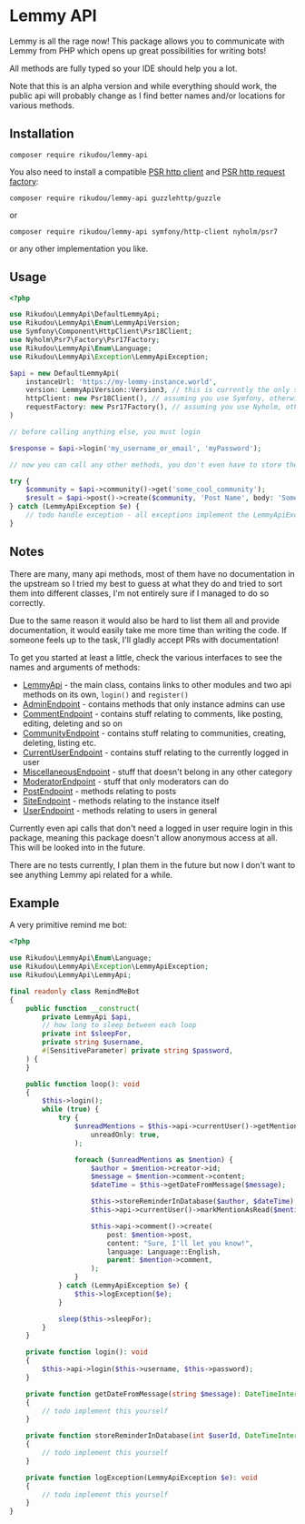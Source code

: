 # Lemmy API

Lemmy is all the rage now! This package allows you to communicate with Lemmy from PHP which opens up great possibilities
for writing bots!

All methods are fully typed so your IDE should help you a lot.

Note that this is an alpha version and while everything should work, the public api will probably change as I 
find better names and/or locations for various methods.

## Installation

`composer require rikudou/lemmy-api`

You also need to install a compatible [PSR http client](https://packagist.org/providers/psr/http-client-implementation)
and [PSR http request factory](https://packagist.org/providers/psr/http-factory-implementation):

`composer require rikudou/lemmy-api guzzlehttp/guzzle`

or 

`composer require rikudou/lemmy-api symfony/http-client nyholm/psr7`

or any other implementation you like.

## Usage

```php
<?php

use Rikudou\LemmyApi\DefaultLemmyApi;
use Rikudou\LemmyApi\Enum\LemmyApiVersion;
use Symfony\Component\HttpClient\Psr18Client;
use Nyholm\Psr7\Factory\Psr17Factory;
use Rikudou\LemmyApi\Enum\Language;
use Rikudou\LemmyApi\Exception\LemmyApiException;

$api = new DefaultLemmyApi(
    instanceUrl: 'https://my-lemmy-instance.world', 
    version: LemmyApiVersion::Version3, // this is currently the only supported version
    httpClient: new Psr18Client(), // assuming you use Symfony, otherwise provide any other implementation
    requestFactory: new Psr17Factory(), // assuming you use Nyholm, otherwise provide any other implementation,
)

// before calling anything else, you must login

$response = $api->login('my_username_or_email', 'myPassword');

// now you can call any other methods, you don't even have to store the $response result, you are logged in automatically

try {
    $community = $api->community()->get('some_cool_community');
    $result = $api->post()->create($community, 'Post Name', body: 'Some content', language: Language::English);
} catch (LemmyApiException $e) {
    // todo handle exception - all exceptions implement the LemmyApiException interface
}
```

## Notes

There are many, many api methods, most of them have no documentation in the upstream so I tried my best to guess
at what they do and tried to sort them into different classes, I'm not entirely sure if I managed to do so correctly.

Due to the same reason it would also be hard to list them all and provide documentation, it would easily take me more
time than writing the code.
If someone feels up to the task, I'll gladly accept PRs with documentation!

To get you started at least a little, check the various interfaces to see the names and arguments of methods:

- [LemmyApi](src/LemmyApi.php) - the main class, contains links to other modules and two api methods on its own, `login()`
and `register()`
- [AdminEndpoint](src/Endpoint/AdminEndpoint.php) - contains methods that only instance admins can use
- [CommentEndpoint](src/Endpoint/CommentEndpoint.php) - contains stuff relating to comments, like posting, editing, deleting and so on
- [CommunityEndpoint](src/Endpoint/CommunityEndpoint.php) - contains stuff relating to communities, creating, deleting, listing etc.
- [CurrentUserEndpoint](src/Endpoint/CurrentUserEndpoint.php) - contains stuff relating to the currently logged in user
- [MiscellaneousEndpoint](src/Endpoint/MiscellaneousEndpoint.php) - stuff that doesn't belong in any other category
- [ModeratorEndpoint](src/Endpoint/ModeratorEndpoint.php) - stuff that only moderators can do
- [PostEndpoint](src/Endpoint/PostEndpoint.php) - methods relating to posts
- [SiteEndpoint](src/Endpoint/SiteEndpoint.php) - methods relating to the instance itself
- [UserEndpoint](src/Endpoint/UserEndpoint.php) - methods relating to users in general

Currently even api calls that don't need a logged in user require login in this package, meaning this package
doesn't allow anonymous access at all.
This will be looked into in the future.

There are no tests currently, I plan them in the future but now I don't want to see anything Lemmy api related for
a while.

## Example

A very primitive remind me bot:

```php
<?php

use Rikudou\LemmyApi\Enum\Language;
use Rikudou\LemmyApi\Exception\LemmyApiException;
use Rikudou\LemmyApi\LemmyApi;

final readonly class RemindMeBot
{
    public function __construct(
        private LemmyApi $api,
        // how long to sleep between each loop
        private int $sleepFor,
        private string $username,
        #[SensitiveParameter] private string $password,
    ) {
    }

    public function loop(): void
    {
        $this->login();
        while (true) {
            try {
                $unreadMentions = $this->api->currentUser()->getMentions(
                    unreadOnly: true,
                );

                foreach ($unreadMentions as $mention) {
                    $author = $mention->creator->id;
                    $message = $mention->comment->content;
                    $dateTime = $this->getDateFromMessage($message);

                    $this->storeReminderInDatabase($author, $dateTime);
                    $this->api->currentUser()->markMentionAsRead($mention->personMention);

                    $this->api->comment()->create(
                        post: $mention->post,
                        content: "Sure, I'll let you know!",
                        language: Language::English,
                        parent: $mention->comment,
                    );
                }
            } catch (LemmyApiException $e) {
                $this->logException($e);
            }

            sleep($this->sleepFor);
        }
    }

    private function login(): void
    {
        $this->api->login($this->username, $this->password);
    }

    private function getDateFromMessage(string $message): DateTimeInterface
    {
        // todo implement this yourself
    }

    private function storeReminderInDatabase(int $userId, DateTimeInterface $dateTime): void
    {
        // todo implement this yourself
    }

    private function logException(LemmyApiException $e): void
    {
        // todo implement this yourself
    }
}
```
